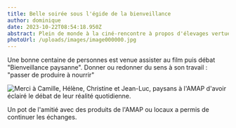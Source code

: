 ```yaml
---
title: Belle soirée sous l'égide de la bienveillance
author: dominique
date: 2023-10-22T08:54:18.950Z
abstract: Plein de monde à la ciné-rencontre à propos d'élevages vertueux
photoUrl: /uploads/images/image000000.jpg
---
```

Une bonne centaine de personnes est venue assister au film puis débat "Bienveillance paysanne". Donner ou redonner du sens à son travail : "passer de produire à nourrir"

![](/uploads/image000000-2.jpg "Merci à Camille, Hélène, Christine et Jean-Luc, paysans à l'AMAP d'avoir éclairé le débat de leur réalité quotidienne.")

Un pot de l'amitié avec des produits de l'AMAP ou locaux a permis de continuer les échanges.
